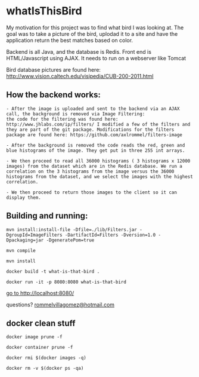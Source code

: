 # whatIsThisBird

My motivation for this project was to find what bird I was looking at. The goal was to take a picture of the bird, uplodad it to a site and have the application return the best matches based on color.

Backend is all Java, and the database is Redis. Front end is HTML/Javascript using AJAX. It needs to run on a webserver like Tomcat

Bird database pictures are found here: http://www.vision.caltech.edu/visipedia/CUB-200-2011.html

## How the backend works:
    
    - After the image is uploaded and sent to the backend via an AJAX call, the background is removed via Image Filtering: 
    the code for the filtering was found here: http://www.jhlabs.com/ip/filters/ I modified a few of the filters and they are part of the git package. Modifications for the filters package are found here: https://github.com/axlrommel/filters-image
    
    - After the background is removed the code reads the red, green and blue histograms of the image. They get put in three 255 int arrays. 
    
    - We then proceed to read all 36000 histograms ( 3 histograms x 12000 images) from the dataset which are in the Redis database. We run a correlation on the 3 histograms from the image versus the 36000 histograms from the dataset, and we select the images with the highest correlation. 
    
    - We then proceed to return those images to the client so it can display them. 
    
## Building and running:

`mvn install:install-file -Dfile=./lib/Filters.jar -DgroupId=ImageFilters -DartifactId=Filters -Dversion=1.0 -Dpackaging=jar -DgeneratePom=true`

`mvn compile`

`mvn install`

`docker build -t what-is-that-bird .`

`docker run -it -p 8080:8080 what-is-that-bird`

[go to http://localhost:8080/](http://localhost:8080/)

questions? <rommelvillagomez@hotmail.com>


## docker clean stuff

`docker image prune -f`

`docker container prune -f`

`docker rmi $(docker images -q)`

`docker rm -v $(docker ps -qa)`